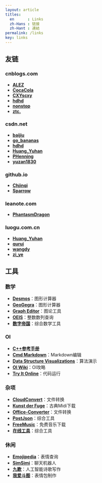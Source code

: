 ```yaml
---
layout: article
titles:
  en      : Links
  zh-Hans : 链接
  zh-Hant : 連結
permalink: /links
key: links
---
```


## 友链

### cnblogs.com

- **[ALEZ](https://www.cnblogs.com/OIEREDSION/)**
- **[CocaCola](https://www.cnblogs.com/cocacolalala/)**
- **[CXYscxy](https://www.cnblogs.com/CXYscxy/)**
- **[hdhd](https://www.cnblogs.com/CQNKinclude/)**
- **[nonstop](https://www.cnblogs.com/qwqq/)**
- **[ztc.](https://www.cnblogs.com/ztc03/)**

### csdn.net

- **[baijiu](https://blog.csdn.net/baijiuhao)**
- **[go_bananas](https://blog.csdn.net/go_bananas)**
- **[hdhd](https://blog.csdn.net/includelhc)**
- **[Huang_Yuhan](https://blog.csdn.net/qq_35718682)**
- **[PHenning](https://blog.csdn.net/PHenning)**
- **[yuzan1830](https://blog.csdn.net/Balllightnings)**

### github.io

- **[Chjinqi](https://chjinqi.github.io/)**
- **[Sparrow](https://jackpoison.github.io/)**

### leanote.com

- **[PhantasmDragon](http://phantasmdragon.leanote.com/)**

### luogu.com.cn

- **[Huang_Yuhan](https://www.luogu.com.cn/blog/HuangYuhan-Yuzhe/)**
- **[qurui](https://www.luogu.com.cn/blog/qr-deaf/)**
- **[wangdy](https://tqltqltqlorzorzorz.blog.luogu.org/)**
- **[zi_ye](https://www.luogu.com.cn/blog/ziye/)**

## 工具

### 数学

- **[Desmos](https://www.desmos.com/)**：图形计算器
- **[GeoGegra](https://www.geogebra.org/)**：图形计算器
- **[Graph Editor](https://csacademy.com/app/graph_editor/)**：图论工具
- **[OEIS](http://oeis.org/)**：整数数列查询
- **[数字帝国](https://zh.numberempire.com/)**：综合数学工具

### OI

- **[C++参考手册](https://zh.cppreference.com/)**
- **[Cmd Markdown](https://www.zybuluo.com/mdeditor/)**：Markdown编辑
- **[Data Structure Visualizations](https://www.cs.usfca.edu/~galles/visualization/)**：算法演示
- **[OI Wiki](https://oi-wiki.org/)**：OI攻略
- **[Try It Online](https://tio.run/)**：代码运行

### 杂项

- **[CloudConvert](https://cloudconvert.com/)**：文件转换
- **[Kunst der Fuge](http://kunstderfuge.com/)**：古典Midi下载
- **[Office-Converter](https://cn.office-converter.com/)**：文件转换
- **[PostJson](http://coolaf.com/)**：综合工具
- **[FreeMusic](http://y.webzcz.cn/)**：免费音乐下载
- **[在线工具](https://tool.oschina.net/)**：综合工具

### 休闲

- **[Emojipedia](https://emojipedia.org/)**：表情查询
- **[SimSimi](https://simsimi.com/)**：聊天机器人
- **[九歌](http://jiuge.thunlp.cn/)**：人工智能诗歌写作
- **[我爱斗图](https://www.52doutu.cn/)**：表情包制作
